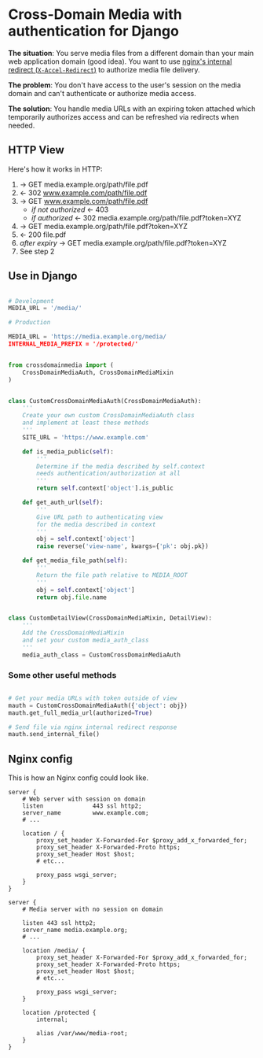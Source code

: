 # Cross-Domain Media with authentication for Django

**The situation**: You serve media files from a different domain than your main web application domain (good idea). You want to use [nginx's internal redirect (`X-Accel-Redirect`)](https://nginx.org/en/docs/http/ngx_http_core_module.html#internal) to authorize media file delivery.

**The problem**:  You don't have access to the user's session on the media domain and can't authenticate or authorize media access.

**The solution**: You handle media URLs with an expiring token attached which temporarily authorizes access and can be refreshed via redirects when needed.


## HTTP View

Here's how it works in HTTP:

1. -> GET media.example.org/path/file.pdf
2. <- 302 www.example.com/path/file.pdf
3. -> GET www.example.com/path/file.pdf
    -  *if not authorized* <- 403
    -  *if authorized* <- 302 media.example.org/path/file.pdf?token=XYZ
4. -> GET media.example.org/path/file.pdf?token=XYZ
5. <- 200 file.pdf
6. *after expiry* -> GET media.example.org/path/file.pdf?token=XYZ
7. See step 2


## Use in Django

```python

# Development
MEDIA_URL = '/media/'

# Production

MEDIA_URL = 'https://media.example.org/media/
INTERNAL_MEDIA_PREFIX = '/protected/'
```


```python

from crossdomainmedia import (
    CrossDomainMediaAuth, CrossDomainMediaMixin
)


class CustomCrossDomainMediaAuth(CrossDomainMediaAuth):
    '''
    Create your own custom CrossDomainMediaAuth class
    and implement at least these methods
    '''
    SITE_URL = 'https://www.example.com'

    def is_media_public(self):
        '''
        Determine if the media described by self.context
        needs authentication/authorization at all
        '''
        return self.context['object'].is_public

    def get_auth_url(self):
        '''
        Give URL path to authenticating view
        for the media described in context
        '''
        obj = self.context['object']
        raise reverse('view-name', kwargs={'pk': obj.pk})

    def get_media_file_path(self):
        '''
        Return the file path relative to MEDIA_ROOT
        '''
        obj = self.context['object']
        return obj.file.name


class CustomDetailView(CrossDomainMediaMixin, DetailView):
    '''
    Add the CrossDomainMediaMixin
    and set your custom media_auth_class
    '''
    media_auth_class = CustomCrossDomainMediaAuth

```

### Some other useful methods

```python

# Get your media URLs with token outside of view
mauth = CustomCrossDomainMediaAuth({'object': obj})
mauth.get_full_media_url(authorized=True)

# Send file via nginx internal redirect response
mauth.send_internal_file()
```

## Nginx config

This is how an Nginx config could look like.

```nginx
server {
    # Web server with session on domain
    listen              443 ssl http2;
    server_name         www.example.com;
    # ...

    location / {
        proxy_set_header X-Forwarded-For $proxy_add_x_forwarded_for;
        proxy_set_header X-Forwarded-Proto https;
        proxy_set_header Host $host;
        # etc...

        proxy_pass wsgi_server;
    }
}

server {
    # Media server with no session on domain

    listen 443 ssl http2;
    server_name media.example.org;
    # ...

    location /media/ {
        proxy_set_header X-Forwarded-For $proxy_add_x_forwarded_for;
        proxy_set_header X-Forwarded-Proto https;
        proxy_set_header Host $host;
        # etc...

        proxy_pass wsgi_server;
    }

    location /protected {
        internal;

        alias /var/www/media-root;
    }
}
```
